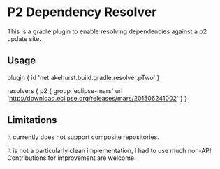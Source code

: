 P2 Dependency Resolver
======================

This is a gradle plugin to enable resolving dependencies
against a p2 update site.

Usage
-----

plugin {
  id 'net.akehurst.build.gradle.resolver.pTwo'
}

resolvers {
    p2 {
  		group 'eclipse-mars'
  		uri 'http://download.eclipse.org/releases/mars/201506241002'
    }
}


Limitations
-----------

It currently does not support composite repositories.

It is not a particularly clean implementation, I had to use much non-API.
Contributions for improvement are welcome.
